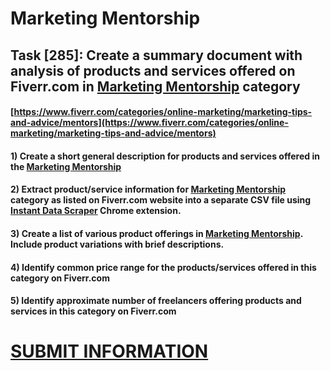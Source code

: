 # Marketing Mentorship
## Task [285]: Create a summary document with analysis of products and services offered on Fiverr.com in [Marketing Mentorship](https://www.fiverr.com/categories/online-marketing/marketing-tips-and-advice/mentors) category
#### [https://www.fiverr.com/categories/online-marketing/marketing-tips-and-advice/mentors](https://www.fiverr.com/categories/online-marketing/marketing-tips-and-advice/mentors)
#### 1) Create a short general description for products and services offered in the [Marketing Mentorship](https://www.fiverr.com/categories/online-marketing/marketing-tips-and-advice/mentors)
#### 2) Extract product/service information for [Marketing Mentorship](https://www.fiverr.com/categories/online-marketing/marketing-tips-and-advice/mentors) category as listed on Fiverr.com website into a separate CSV file using [Instant Data Scraper](https://chrome.google.com/webstore/detail/instant-data-scraper/ofaokhiedipichpaobibbnahnkdoiiah) Chrome extension.
#### 3) Create a list of various product offerings in [Marketing Mentorship](https://www.fiverr.com/categories/online-marketing/marketing-tips-and-advice/mentors). Include product variations with brief descriptions.
#### 4) Identify common price range for the products/services offered in this category on Fiverr.com
#### 5) Identify approximate number of freelancers offering products and services in this category on Fiverr.com

# [SUBMIT INFORMATION](https://forms.office.com/r/8AEKjkLxKG)
